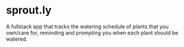 # sprout.ly
A fullstack app that tracks the watering schedule of plants that you own/care for, reminding and prompting you when each plant should be watered.
